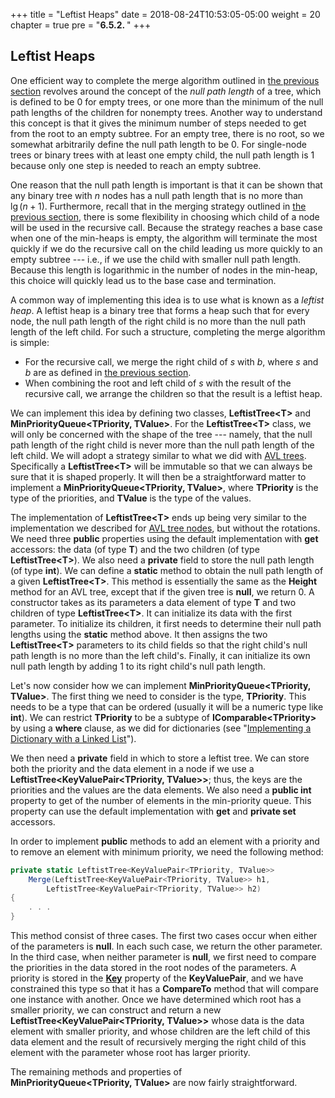 +++
title = "Leftist Heaps"
date = 2018-08-24T10:53:05-05:00
weight = 20
chapter = true
pre = "<b>6.5.2. </b>"
+++

## Leftist Heaps

One efficient way to complete the merge algorithm outlined in [the
previous section](/trees/priority-queues/heaps) revolves
around the concept of the *null path length* of a tree, which is defined
to be $0$ for empty trees, or one more than the minimum of the null path
lengths of the children for nonempty trees. Another way to understand
this concept is that it gives the minimum number of steps needed to get
from the root to an empty subtree. For an empty tree, there is no root,
so we somewhat arbitrarily define the null path length to be <span style="white-space:nowrap">$0$.</span> For
single-node trees or binary trees with at least one empty child, the
null path length is $1$ because only one step is needed to reach an empty
subtree.

One reason that the null path length is important is that it can be
shown that any binary tree with $n$ nodes has a null path length that is
no more than <span style="white-space:nowrap">$\lg(n + 1)$.</span> Furthermore, recall that in the merging
strategy outlined in [the previous
section](/trees/priority-queues/heaps), there is some
flexibility in choosing which child of a node will be used in the
recursive call. Because the strategy reaches a base case when one of the
min-heaps is empty, the algorithm will terminate the most quickly if we
do the recursive call on the child leading us more quickly to an empty
subtree --- i.e., if we use the child with smaller null path length.
Because this length is logarithmic in the number of nodes in the
min-heap, this choice will quickly lead us to the base case and
termination.

A common way of implementing this idea is to use what is known as a
*leftist heap*. A leftist heap is a binary tree that forms a heap such
that for every node, the null path length of the right child is no more
than the null path length of the left child. For such a structure,
completing the merge algorithm is simple:

  - For the recursive call, we merge the right child of *s* with *b*,
    where *s* and *b* are as defined in [the previous
    section](/trees/priority-queues/heaps).
  - When combining the root and left child of *s* with the result of the
    recursive call, we arrange the children so that the result is a
    leftist heap.

We can implement this idea by defining two classes, **LeftistTree\<T\>**
and **MinPriorityQueue\<TPriority, TValue\>**. For the
**LeftistTree\<T\>** class, we will only be concerned with the shape of
the tree --- namely, that the null path length of the right child is never
more than the null path length of the left child. We will adopt a
strategy similar to what we did with [AVL
trees](/trees/avl). Specifically a
**LeftistTree\<T\>** will be immutable so that we can always be sure
that it is shaped properly. It will then be a straightforward matter to
implement a **MinPriorityQueue\<TPriority, TValue\>**, where
**TPriority** is the type of the priorities, and **TValue** is the type
of the values.

The implementation of **LeftistTree\<T\>** ends up being very similar to
the implementation we described for [AVL tree
nodes](/trees/avl), but without the
rotations. We need three **public** properties using the default
implementation with **get** accessors: the data (of type **T**) and the
two children (of type **LeftistTree\<T\>**). We also need a **private**
field to store the null path length (of type **int**). We can define a
**static** method to obtain the null path length of a given
**LeftistTree\<T\>**. This method is essentially the same as the
**Height** method for an AVL tree, except that if the given tree is
**null**, we return 0. A constructor takes as its parameters a data
element of type **T** and two children of type **LeftistTree\<T\>**. It
can initialize its data with the first parameter. To initialize its
children, it first needs to determine their null path lengths using the
**static** method above. It then assigns the two **LeftistTree\<T\>**
parameters to its child fields so that the right child's null path
length is no more than the left child's. Finally, it can initialize its
own null path length by adding 1 to its right child's null path length.

<span id="where"></span> Let's now consider how we can implement
**MinPriorityQueue\<TPriority, TValue\>**. The first thing we need to
consider is the type, **TPriority**. This needs to be a type that can be
ordered (usually it will be a numeric type like **int**). We can
restrict **TPriority** to be a subtype of **IComparable\<TPriority\>**
by using a **where** clause, as we did for dictionaries (see
"[Implementing a Dictionary with a Linked
List](/dictionaries/linked-list-impl)").

We then need a **private** field in which to store a leftist tree. We
can store both the priority and the data element in a node if we use a
**LeftistTree\<KeyValuePair\<TPriority, TValue\>\>**; thus, the keys are
the priorities and the values are the data elements. We also need a
**public int** property to get of the number of elements in the
min-priority queue. This property can use the default implementation
with **get** and **private set** accessors.

In order to implement **public** methods to add an element with a
priority and to remove an element with minimum priority, we need the
following method:

```c#
private static LeftistTree<KeyValuePair<TPriority, TValue>>
    Merge(LeftistTree<KeyValuePair<TPriority, TValue>> h1, 
        LeftistTree<KeyValuePair<TPriority, TValue>> h2)
{
    . . .
}
```

This method consist of three cases. The first two cases occur when
either of the parameters is **null**. In each such case, we return the
other parameter. In the third case, when neither parameter is **null**,
we first need to compare the priorities in the data stored in the root
nodes of the parameters. A priority is stored in the
[**Key**](https://docs.microsoft.com/en-us/dotnet/api/system.collections.generic.keyvaluepair-2.key?view=netframework-4.7.2)
property of the **KeyValuePair**, and we have constrained this type so
that it has a **CompareTo** method that will compare one instance with
another. Once we have determined which root has a smaller priority, we
can construct and return a new
**LeftistTree\<KeyValuePair\<TPriority, TValue\>\>** whose data
is the data element with smaller priority, and whose children are the
left child of this data element and the result of recursively merging
the right child of this element with the parameter whose root has larger
priority.

The remaining methods and properties of
**MinPriorityQueue\<TPriority, TValue\>** are now fairly
straightforward.
